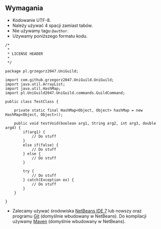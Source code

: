 Wymagania
-----------

* Kodowanie UTF-8.
* Należy używać 4 spacji zamiast tabów.
* Nie używamy tagu `@author`.
* Używamy poniższego formatu kodu.
```
/*
 *
 * LICENSE HEADER
 *
 */

package pl.grzegorz2047.UniGuild;

import com.github.grzegorz2047.UniGuild.UniGuild;
import java.util.ArrayList;
import java.util.HashMap;
import pl.UniGuild2047.UniGuild.commands.GuildCommand;

public class TestClass {
    
    private static final HashMap<Object, Object> hashMap = new HashMap<Object, Object>();
    
    public void testVoid(boolean arg1, String arg2, int arg3, double arg4) {
        if(arg1) {
            // Do stuff
        }
        else if(false) {
            // Do stuff
        } else {
            // Do stuff
        }
        
        try {
            // Do stuff
        } catch(Exception ex) {
            // Do stuff
        }
    }
    
}

```
* Zalecamy używać środowiska [NetBeans IDE 7](https://netbeans.org/downloads/) lub nowszy oraz programu [Git](http://git-scm.com/downloads) (domyślnie wbudowany w NetBeans). Do kompilacji używamy [Maven](http://maven.apache.org/download.cgi) (domyślnie wbudowany w NetBeans).
